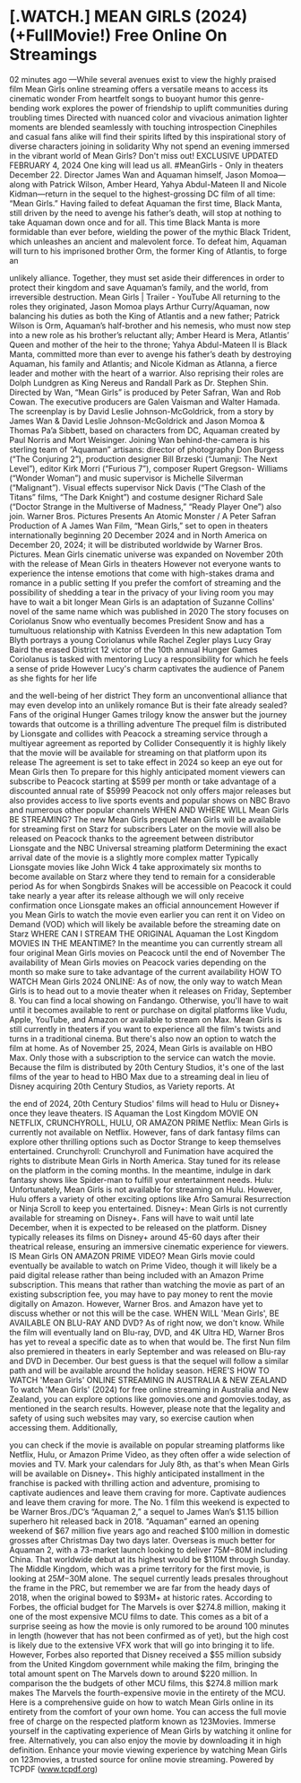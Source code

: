 # [.WATCH.] MEAN GIRLS (2024) (+FullMovie!) Free Online On Streamings

02 minutes ago —While several avenues exist to view the highly praised film Mean Girls
online streaming offers a versatile means to access its cinematic wonder From heartfelt
songs to buoyant humor this genre-bending work explores the power of friendship to
uplift communities during troubling times Directed with nuanced color and vivacious
animation lighter moments are blended seamlessly with touching introspection
Cinephiles and casual fans alike will find their spirits lifted by this inspirational story of
diverse characters joining in solidarity Why not spend an evening immersed in the
vibrant world of Mean Girls? Don't miss out!
EXCLUSIVE UPDATED FEBRUARY 4, 2024
One king will lead us all. #MeanGirls - Only in theaters December 22.
Director James Wan and Aquaman himself, Jason Momoa—along with Patrick Wilson,
Amber Heard, Yahya Abdul-Mateen II and Nicole Kidman—return in the sequel to the
highest-grossing DC film of all time: “Mean Girls.”
Having failed to defeat Aquaman the first time, Black Manta, still driven by the need to
avenge his father’s death, will stop at nothing to take Aquaman down once and for all.
This time Black Manta is more formidable than ever before, wielding the power of the
mythic Black Trident, which unleashes an ancient and malevolent force. To defeat him,
Aquaman will turn to his imprisoned brother Orm, the former King of Atlantis, to forge an

unlikely alliance. Together, they must set aside their differences in order to protect their
kingdom and save Aquaman’s family, and the world, from irreversible destruction.
Mean Girls | Trailer - YouTube
All returning to the roles they originated, Jason Momoa plays Arthur Curry/Aquaman, now
balancing his duties as both the King of Atlantis and a new father; Patrick Wilson is Orm,
Aquaman’s half-brother and his nemesis, who must now step into a new role as his
brother’s reluctant ally; Amber Heard is Mera, Atlantis’ Queen and mother of the heir to
the throne; Yahya Abdul-Mateen II is Black Manta, committed more than ever to avenge
his father’s death by destroying Aquaman, his family and Atlantis; and Nicole Kidman as
Atlanna, a fierce leader and mother with the heart of a warrior. Also reprising their roles
are Dolph Lundgren as King Nereus and Randall Park as Dr. Stephen Shin.
Directed by Wan, “Mean Girls” is produced by Peter Safran, Wan and Rob Cowan. The
executive producers are Galen Vaisman and Walter Hamada.
The screenplay is by David Leslie Johnson-McGoldrick, from a story by James Wan &
David Leslie Johnson-McGoldrick and Jason Momoa & Thomas Pa’a Sibbett, based on
characters from DC, Aquaman created by Paul Norris and Mort Weisinger.
Joining Wan behind-the-camera is his sterling team of “Aquaman” artisans: director of
photography Don Burgess (“The Conjuring 2”), production designer Bill Brzeski
(“Jumanji: The Next Level”), editor Kirk Morri (“Furious 7”), composer Rupert Gregson-
Williams (“Wonder Woman”) and music supervisor is Michelle Silverman (“Malignant”).
Visual effects supervisor Nick Davis (“The Clash of the Titans” films, “The Dark Knight”)
and costume designer Richard Sale (“Doctor Strange in the Multiverse of Madness,”
“Ready Player One”) also join.
Warner Bros. Pictures Presents An Atomic Monster / A Peter Safran Production of A James
Wan Film, “Mean Girls,” set to open in theaters internationally beginning 20 December
2024 and in North America on December 20, 2024; it will be distributed worldwide by
Warner Bros. Pictures.
Mean Girls cinematic universe was expanded on November 20th with the release of
Mean Girls in theaters However not everyone wants to experience the intense emotions
that come with high-stakes drama and romance in a public setting If you prefer the
comfort of streaming and the possibility of shedding a tear in the privacy of your living
room you may have to wait a bit longer
Mean Girls is an adaptation of Suzanne Collins' novel of the same name which was
published in 2020 The story focuses on Coriolanus Snow who eventually becomes
President Snow and has a tumultuous relationship with Katniss Everdeen In this new
adaptation Tom Blyth portrays a young Coriolanus while Rachel Zegler plays Lucy Gray
Baird the erased District 12 victor of the 10th annual Hunger Games
Coriolanus is tasked with mentoring Lucy a responsibility for which he feels a sense of
pride However Lucy's charm captivates the audience of Panem as she fights for her life

and the well-being of her district They form an unconventional alliance that may even
develop into an unlikely romance But is their fate already sealed? Fans of the original
Hunger Games trilogy know the answer but the journey towards that outcome is a
thrilling adventure
The prequel film is distributed by Lionsgate and collides with Peacock a streaming
service through a multiyear agreement as reported by Collider Consequently it is highly
likely that the movie will be available for streaming on that platform upon its release The
agreement is set to take effect in 2024 so keep an eye out for Mean Girls then
To prepare for this highly anticipated moment viewers can subscribe to Peacock starting
at $599 per month or take advantage of a discounted annual rate of $5999 Peacock not
only offers major releases but also provides access to live sports events and popular
shows on NBC Bravo and numerous other popular channels
WHEN AND WHERE WILL Mean Girls BE STREAMING?
The new Mean Girls prequel Mean Girls will be available for streaming first on Starz for
subscribers Later on the movie will also be released on Peacock thanks to the agreement
between distributor Lionsgate and the NBC Universal streaming platform Determining
the exact arrival date of the movie is a slightly more complex matter Typically Lionsgate
movies like John Wick 4 take approximately six months to become available on Starz
where they tend to remain for a considerable period As for when Songbirds Snakes will
be accessible on Peacock it could take nearly a year after its release although we will
only receive confirmation once Lionsgate makes an official announcement However if
you Mean Girls to watch the movie even earlier you can rent it on Video on Demand
(VOD) which will likely be available before the streaming date on Starz
WHERE CAN I STREAM THE ORIGINAL Aquaman the Lost Kingdom MOVIES IN THE
MEANTIME?
In the meantime you can currently stream all four original Mean Girls movies on Peacock
until the end of November The availability of Mean Girls movies on Peacock varies
depending on the month so make sure to take advantage of the current availability
HOW TO WATCH Mean Girls 2024 ONLINE:
As of now, the only way to watch Mean Girls is to head out to a movie theater when it
releases on Friday, September 8. You can find a local showing on Fandango. Otherwise,
you'll have to wait until it becomes available to rent or purchase on digital platforms like
Vudu, Apple, YouTube, and Amazon or available to stream on Max.
Mean Girls is still currently in theaters if you want to experience all the film's twists and
turns in a traditional cinema. But there's also now an option to watch the film at home.
As of November 25, 2024, Mean Girls is available on HBO Max. Only those with a
subscription to the service can watch the movie. Because the film is distributed by 20th
Century Studios, it's one of the last films of the year to head to HBO Max due to a
streaming deal in lieu of Disney acquiring 20th Century Studios, as Variety reports. At

the end of 2024, 20th Century Studios' films will head to Hulu or Disney+ once they
leave theaters.
IS Aquaman the Lost Kingdom MOVIE ON NETFLIX, CRUNCHYROLL, HULU, OR AMAZON
PRIME
Netflix: Mean Girls is currently not available on Netflix. However, fans of dark fantasy
films can explore other thrilling options such as Doctor Strange to keep themselves
entertained.
Crunchyroll: Crunchyroll and Funimation have acquired the rights to distribute Mean
Girls in North America. Stay tuned for its release on the platform in the coming months.
In the meantime, indulge in dark fantasy shows like Spider-man to fulfill your
entertainment needs.
Hulu: Unfortunately, Mean Girls is not available for streaming on Hulu. However, Hulu
offers a variety of other exciting options like Afro Samurai Resurrection or Ninja Scroll to
keep you entertained.
Disney+: Mean Girls is not currently available for streaming on Disney+. Fans will have
to wait until late December, when it is expected to be released on the platform. Disney
typically releases its films on Disney+ around 45-60 days after their theatrical release,
ensuring an immersive cinematic experience for viewers.
IS Mean Girls ON AMAZON PRIME VIDEO?
Mean Girls movie could eventually be available to watch on Prime Video, though it will
likely be a paid digital release rather than being included with an Amazon Prime
subscription. This means that rather than watching the movie as part of an existing
subscription fee, you may have to pay money to rent the movie digitally on Amazon.
However, Warner Bros. and Amazon have yet to discuss whether or not this will be the
case.
WHEN WILL 'Mean Girls', BE AVAILABLE ON BLU-RAY AND DVD?
As of right now, we don't know. While the film will eventually land on Blu-ray, DVD, and
4K Ultra HD, Warner Bros has yet to reveal a specific date as to when that would be. The
first Nun film also premiered in theaters in early September and was released on Blu-ray
and DVD in December. Our best guess is that the sequel will follow a similar path and
will be available around the holiday season.
HERE'S HOW TO WATCH 'Mean Girls' ONLINE STREAMING IN AUSTRALIA & NEW ZEALAND
To watch 'Mean Girls' (2024) for free online streaming in Australia and New Zealand, you
can explore options like gomovies.one and gomovies.today, as
mentioned in the search results. However, please note that the legality and safety of
using such websites may vary, so exercise caution when accessing them. Additionally,

you can check if the movie is available on popular streaming platforms like Netflix, Hulu,
or Amazon Prime Video, as they often offer a wide selection of movies and TV.
Mark your calendars for July 8th, as that's when Mean Girls will be available on Disney+.
This highly anticipated installment in the franchise is packed with thrilling action and
adventure, promising to captivate audiences and leave them craving for more. Captivate
audiences and leave them craving for more.
The No. 1 film this weekend is expected to be Warner Bros./DC’s “Aquaman 2,” a sequel
to James Wan’s $1.15 billion superhero hit released back in 2018. “Aquaman” earned an
opening weekend of $67 million five years ago and reached $100 million in domestic
grosses after Christmas Day two days later.
Overseas is much better for Aquaman 2, with a 73-market launch looking to deliver
$75M-$80M including China. That worldwide debut at its highest would be $110M
through Sunday. The Middle Kingdom, which was a prime territory for the first movie, is
looking at $25M-$30M alone. The sequel currently leads presales throughout the frame
in the PRC, but remember we are far from the heady days of 2018, when the original
bowed to $93M+ at historic rates.
According to Forbes, the official budget for The Marvels is over $274.8 million, making it
one of the most expensive MCU films to date.
This comes as a bit of a surprise seeing as how the movie is only rumored to be around
100 minutes in length (however that has not been confirmed as of yet), but the high cost
is likely due to the extensive VFX work that will go into bringing it to life.
However, Forbes also reported that Disney received a $55 million subsidy from the
United Kingdom government while making the film, bringing the total amount spent on
The Marvels down to around $220 million.
In comparison the the budgets of other MCU films, this $274.8 million mark makes The
Marvels the fourth-expensive movie in the entirety of the MCU.
Here is a comprehensive guide on how to watch Mean Girls online in its entirety from the
comfort of your own home. You can access the full movie free of charge on the
respected platform known as 123Movies. Immerse yourself in the captivating experience
of Mean Girls by watching it online for free. Alternatively, you can also enjoy the movie
by downloading it in high definition. Enhance your movie viewing experience by
watching Mean Girls on 123movies, a trusted source for online movie streaming.
Powered by TCPDF (www.tcpdf.org)

